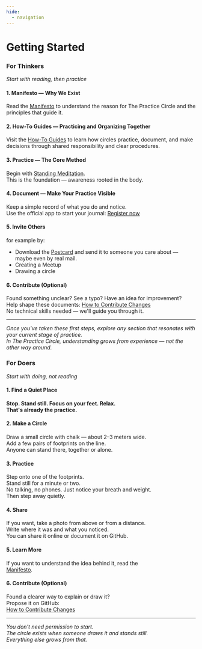 ```yaml
---
hide:
  - navigation
---
```


# Getting Started

<div class="info-cards-container">

<div class="info-card">

<h3>For Thinkers</h3>

<p><em>Start with reading, then practice</em></p>

<h4>1. Manifesto — Why We Exist</h4>
<p>Read the <a href="manifesto.html">Manifesto</a> to understand the reason for The Practice Circle and the principles that guide it.</p>

<h4>2. How-To Guides — Practicing and Organizing Together</h4>
<p>Visit the <a href="howto/index.html">How-To Guides</a> to learn how circles practice, document, and make decisions through shared responsibility and clear procedures.</p>

<h4>3. Practice — The Core Method</h4>
<p>Begin with <a href="howto/practice/standing_meditation/0_intro.html">Standing Meditation</a>.<br>
This is the foundation — awareness rooted in the body.</p>

<h4>4. Document — Make Your Practice Visible</h4>
<p>Keep a simple record of what you do and notice.<br>
Use the official app to start your journal: <a href="https://practice-circle.softr.app/sign-up">Register now</a></p>

<h4>5. Invite Others</h4>
<p>for example by:</p>
<ul>
<li>Download the <a href="https://www.canva.com/design/DAG1r-_0yEk/D-JzeWIXGkw9MK9sEsKKrQ/edit">Postcard</a> and send it to someone you care about — maybe even by real mail.</li>
<li>Creating a Meetup</li>
<li>Drawing a circle</li>
</ul>

<h4>6. Contribute (Optional)</h4>
<p>Found something unclear? See a typo? Have an idea for improvement?<br>
Help shape these documents: <a href="howto/organize/protocols/contribute_changes.html">How to Contribute Changes</a><br>
No technical skills needed — we'll guide you through it.</p>

<hr>

<p><em>Once you've taken these first steps, explore any section that resonates with your current stage of practice.<br>
In The Practice Circle, understanding grows from experience — not the other way around.</em></p>

</div>

<div class="info-card">

<h3>For Doers</h3>

<p><em>Start with doing, not reading</em></p>

<h4>1. Find a Quiet Place</h4>
<p><strong>Stop. Stand still. Focus on your feet. Relax.<br>
That's already the practice.</strong></p>

<h4>2. Make a Circle</h4>
<p>Draw a small circle with chalk — about 2–3 meters wide.<br>
Add a few pairs of footprints on the line.<br>
Anyone can stand there, together or alone.<br>

<h4>3. Practice</h4>
<p>Step onto one of the footprints.<br>
Stand still for a minute or two.<br>
No talking, no phones. Just notice your breath and weight.<br>
Then step away quietly.</p>

<h4>4. Share</h4>
<p>If you want, take a photo from above or from a distance.<br>
Write where it was and what you noticed.<br>
You can share it online or document it on GitHub.</p>

<h4>5. Learn More</h4>
<p>If you want to understand the idea behind it, read the<br>
<a href="manifesto.html">Manifesto</a>.</p>

<h4>6. Contribute (Optional)</h4>
<p>Found a clearer way to explain or draw it?<br>
Propose it on GitHub:<br>
<a href="howto/organize/protocols/contribute_changes.html">How to Contribute Changes</a></p>

<hr>

<p><em>You don't need permission to start.<br>
The circle exists when someone draws it and stands still.<br>
Everything else grows from that.</em></p>

</div>

</div>
